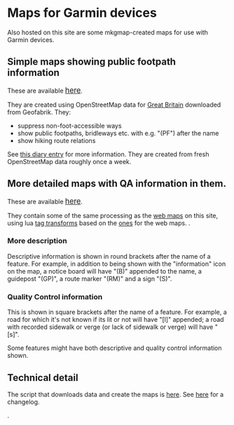 # Maps for Garmin devices

Also hosted on this site are some mkgmap-created maps for use with Garmin devices.

## Simple maps showing public footpath information

These are available <span style="font-size:larger;">[here](../mkgmap_maps/ajt2/)</span>.

They are created using OpenStreetMap data for [Great Britain](http://download.geofabrik.de/europe/great-britain.html) downloaded from Geofabrik.  They:

* suppress non-foot-accessible ways
* show public footpaths, bridleways etc. with e.g. "(PF") after the name
* show hiking route relations

See [this diary entry](https://www.openstreetmap.org/user/SomeoneElse/diary/400106) for more information.  They are created from fresh OpenStreetMap data roughly once a week.

## More detailed maps with QA information in them.

These are available <span style="font-size:larger;">[here](../mkgmap_maps/ajt03/)</span>.

They contain some of the same processing as the [web maps](map.html) on this site, using lua [tag transforms](https://github.com/SomeoneElseOSM/mkgmap_style_ajt/blob/master/transform_03.lua) based on the [ones](https://github.com/SomeoneElseOSM/SomeoneElse-style/blob/master/style.lua) for the web maps.
.

### More description

Descriptive information is shown in round brackets after the name of a feature.  For example, in addition to being shown with the "information" icon on the map, a notice board will have "(B)" appended to the name, a guidepost "(GP)", a route marker "(RM)" and a sign "(S)".

### Quality Control information

This is shown in square brackets after the name of a feature.  For example, a road for which it's not known if its lit or not will have "[l]" appended; a road with recorded sidewalk or verge (or lack of sidewalk or verge) will have "[s]".

Some features might have both descriptive and quality control information shown.

## Technical detail

The script that downloads data and create the maps is [here](https://github.com/SomeoneElseOSM/mkgmap_style_ajt/blob/master/garmin_map_etrex_03.sh).  See [here](changelog_mkgmap.html) for a changelog.

.
